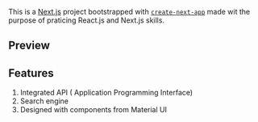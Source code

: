 This is a [Next.js](https://nextjs.org/) project bootstrapped with [`create-next-app`](https://github.com/vercel/next.js/tree/canary/packages/create-next-app) made wit the purpose of praticing React.js and Next.js skills.

## Preview


## Features 

1. Integrated API ( Application Programming Interface) 
2. Search engine
3. Designed with components from Material UI
